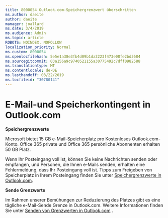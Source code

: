 ```yaml
---
title: 8000054 Outlook.com-Speichergrenzwert überschritten
ms.author: daeite
author: daeite
manager: joallard
ms.date: 3/4/2019
ms.audience: Admin
ms.topic: article
ROBOTS: NOINDEX, NOFOLLOW
localization_priority: Normal
ms.custom: 8000054
ms.openlocfilehash: 5e5e1a38e3fb4d09b1da3223f473e08fe2bd3684
ms.sourcegitcommit: 03a156a9c9740521155a30775492c7dff0982588
ms.translationtype: MT
ms.contentlocale: de-DE
ms.lasthandoff: 03/22/2019
ms.locfileid: "30780141"
---
```

# <a name="email-and-storage-quota-in-outlookcom"></a>E-Mail-und Speicherkontingent in Outlook.com

**Speichergrenzwerte**

Microsoft bietet 15 GB e-Mail-Speicherplatz pro Kostenloses Outlook.com-Konto. Office 365 private und Office 365 persönliche Abonnenten erhalten 50 GB Platz.
  
Wenn Ihr Posteingang voll ist, können Sie keine Nachrichten senden oder empfangen, und Personen, die Ihnen e-Mails senden, erhalten eine Fehlermeldung, dass Ihr Posteingang voll ist. Tipps zum Freigeben von Speicherplatz in Ihrem Posteingang finden Sie unter [Speichergrenzwerte in Outlook.com](https://go.microsoft.com/fwlink/p/?linkid=2001900&amp;clcid=0x409).

**Sende Grenzwerte**

Im Rahmen unserer Bemühungen zur Reduzierung des Platzes gibt es eine tägliche e-Mail-Sende Grenze in Outlook.com. Weitere Informationen finden Sie unter [Senden von Grenzwerten in Outlook.com](https://support.office.com/article/279ee200-594c-40f0-9ec8-bb6af7735c2e) .